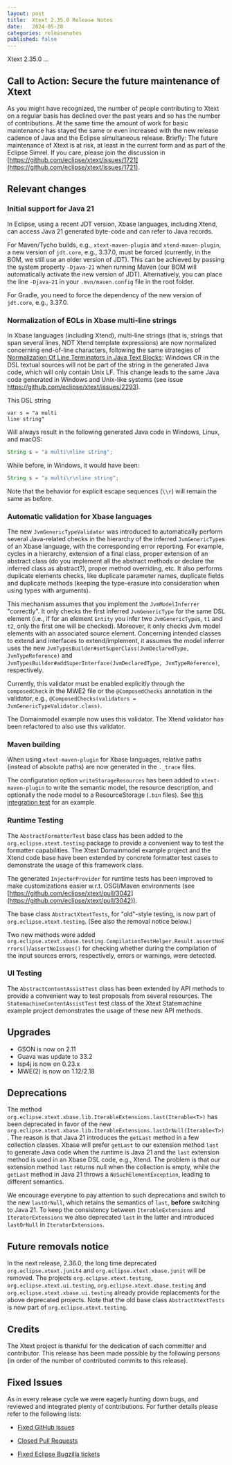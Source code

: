 ```yaml
---
layout: post
title:  Xtext 2.35.0 Release Notes
date:   2024-05-28
categories: releasenotes
published: false
---
```


Xtext 2.35.0 ...

## Call to Action: Secure the future maintenance of Xtext

As you might have recognized, the number of people contributing to Xtext on a regular basis has declined over the past years and so has the number of contributions. At the same time the amount of work for basic maintenance has stayed the same or even increased with the new release cadence of Java and the Eclipse simultaneous release. Briefly: The future maintenance of Xtext is at risk, at least in the current form and as part of the Eclipse Simrel. If you care, please join the discussion in [https://github.com/eclipse/xtext/issues/1721](https://github.com/eclipse/xtext/issues/1721).

## Relevant changes

### Initial support for Java 21

In Eclipse, using a recent JDT version, Xbase languages, including Xtend, can access Java 21 generated byte-code and can refer to Java records.

For Maven/Tycho builds, e.g., `xtext-maven-plugin` and `xtend-maven-plugin`, a new version of `jdt.core`, e.g., 3.37.0, must be forced (currently, in the BOM, we still use an older version of JDT).
This can be achieved by passing the system property `-Djava-21` when running Maven (our BOM will automatically activate the new version of JDT).
Alternatively, you can place the line `-Djava-21` in your `.mvn/maven.config` file in the root folder.

For Gradle, you need to force the dependency of the new version of `jdt.core`, e.g., 3.37.0.

### Normalization of EOLs in Xbase multi-line strings

In Xbase languages (including Xtend), multi-line strings (that is, strings that span several lines, NOT Xtend template expressions) are now normalized concerning end-of-line characters, following the same strategies of [Normalization Of Line Terminators in Java Text Blocks](https://docs.oracle.com/en/java/javase/21/text-blocks/index.html#normalization-of-line-terminators): Windows CR in the DSL textual sources will not be part of the string in the generated Java code, which will only contain Unix LF.
This change leads to the same Java code generated in Windows and Unix-like systems (see issue https://github.com/eclipse/xtext/issues/2293).

This DSL string

```xtend
var s = "a multi
line string"
```

Will always result in the following generated Java code in Windows, Linux, and macOS:

```java
String s = "a multi\nline string";
```

While before, in Windows, it would have been:

```java
String s = "a multi\r\nline string";
```

Note that the behavior for explicit escape sequences (`\\r`) will remain the same as before.

### Automatic validation for Xbase languages

The new `JvmGenericTypeValidator` was introduced to automatically perform several Java-related checks in the hierarchy of the inferred `JvmGenericType`s of an Xbase language, with the corresponding error reporting.
For example, cycles in a hierarchy, extension of a final class, proper extension of an abstract class (do you implement all the abstract methods or declare the inferred class as abstract?), proper method overriding, etc. It also performs duplicate elements checks, like duplicate parameter names, duplicate fields and duplicate methods (keeping the type-erasure into consideration when using types with arguments).

This mechanism assumes that you implement the `JvmModelInferrer` "correctly".
It only checks the first inferred `JvmGenericType` for the same DSL element (i.e., if for an element `Entity` you infer two `JvmGenericType`s, `t1` and `t2`, only the first one will be checked).
Moreover, it only checks Jvm model elements with an associated source element.
Concerning intended classes to extend and interfaces to extend/implement, it assumes the model inferrer uses the new `JvmTypesBuilder#setSuperClass(JvmDeclaredType, JvmTypeReference)` and `JvmTypesBuilder#addSuperInterface(JvmDeclaredType, JvmTypeReference)`, respectively.

Currently, this validator must be enabled explicitly through the `composedCheck` in the MWE2 file or the `@ComposedChecks` annotation in the validator, e.g., `@ComposedChecks(validators = JvmGenericTypeValidator.class)`.
 
The Domainmodel example now uses this validator.
The Xtend validator has been refactored to also use this validator.

### Maven building

When using `xtext-maven-plugin` for Xbase languages, relative paths (instead of absolute paths) are now generated in the `._trace` files.

The configuration option `writeStorageResources` has been added to `xtext-maven-plugin` to write the semantic model, the resource description, and optionally the node model to a ResourceStorage (`.bin` files).
See [this integration test](https://github.com/eclipse/xtext/tree/main/org.eclipse.xtext.maven.plugin/src/test/resources/it/generate/simple-lang-write-storage-resources) for an example.

### Runtime Testing

The `AbstractFormatterTest` base class has been added to the `org.eclipse.xtext.testing` package to provide a convenient way to test the formatter capabilities. The Xtext Domainmodel example project and the Xtend code base have been extended by concrete formatter test cases to demonstrate the usage of this framework class.

The generated `InjectorProvider` for runtime tests has been improved to make customizations easier w.r.t. OSGI/Maven environments (see [https://github.com/eclipse/xtext/pull/3042](https://github.com/eclipse/xtext/pull/3042)).

The base class `AbstractXtextTests`, for "old"-style testing, is now part of `org.eclipse.xtext.testing`. (See also the removal notice below.)

Two new methods were added `org.eclipse.xtext.xbase.testing.CompilationTestHelper.Result.assertNoErrors()`/`assertNoIssues()` for checking whether during the compilation of the input sources errors, respectively, errors or warnings, were detected.

### UI Testing

The `AbstractContentAssistTest` class has been extended by API methods to provide a convenient way to test proposals from several resources. The `StatemachineContentAssistTest` test class of the Xtext Statemachine example project demonstrates the usage of these new API methods.

## Upgrades

* GSON is now on 2.11
* Guava was update to 33.2
* lsp4j is now on 0.23.x
* MWE(2) is now on 1.12/2.18

## Deprecations

The method `org.eclipse.xtext.xbase.lib.IterableExtensions.last(Iterable<T>)` has been deprecated in favor of the new `org.eclipse.xtext.xbase.lib.IterableExtensions.lastOrNull(Iterable<T>)`.
The reason is that Java 21 introduces the `getLast` method in a few collection classes.
Xbase will prefer `getLast` to our extension method `last` to generate Java code when the runtime is Java 21 and the `last` extension method is used in an Xbase DSL code, e.g., Xtend.
The problem is that our extension method `last` returns null when the collection is empty, while the `getLast` method in Java 21 throws a `NoSuchElementException`, leading to different semantics.

We encourage everyone to pay attention to such deprecations and switch to the new `lastOrNull`, which retains the semantics of `last`, **before** switching to Java 21.
To keep the consistency between `IterableExtensions` and `IteratorExtensions` we also deprecated `last` in the latter and introduced `lastOrNull` in `IteratorExtensions`.

## Future removals notice

In the next release, 2.36.0, the long time deprecated `org.eclipse.xtext.junit4` and `org.eclipse.xtext.xbase.junit` will be removed.
The projects `org.eclipse.xtext.testing`, `org.eclipse.xtext.ui.testing`, `org.eclipse.xtext.xbase.testing` and `org.eclipse.xtext.xbase.ui.testing` already provide replacements for the above deprecated projects.
Note that the old base class `AbstractXtextTests` is now part of `org.eclipse.xtext.testing`.

## Credits

The Xtext project is thankful for the dedication of each committer and contributor. This release has been made possible by the following persons (in order of the number of contributed commits to this release).


## Fixed Issues

As in every release cycle we were eagerly hunting down bugs, and reviewed and integrated plenty of contributions. For further details please refer to the following lists:

* [Fixed GitHub issues](https://github.com/search?utf8=%E2%9C%93&q=is%3Aissue+milestone%3ARelease_2.35+is%3Aclosed+repo%3Aeclipse%2Fxtext+repo%3Aeclipse%2Fxtext-core+repo%3Aeclipse%2Fxtext-lib+repo%3Aeclipse%2Fxtext-extras+repo%3Aeclipse%2Fxtext-eclipse+repo%3Aeclipse%2Fxtext-idea+repo%3Aeclipse%2Fxtext-web+repo%3Aeclipse%2Fxtext-maven+repo%3Aeclipse%2Fxtext-xtend&type=Issues&ref=searchresults)

* [Closed Pull Requests](https://github.com/search?utf8=%E2%9C%93&q=is%3Apr+milestone%3ARelease_2.35+is%3Aclosed+repo%3Aeclipse%2Fxtext+repo%3Aeclipse%2Fxtext-core+repo%3Aeclipse%2Fxtext-lib+repo%3Aeclipse%2Fxtext-extras+repo%3Aeclipse%2Fxtext-eclipse+repo%3Aeclipse%2Fxtext-idea+repo%3Aeclipse%2Fxtext-web+repo%3Aeclipse%2Fxtext-maven+repo%3Aeclipse%2Fxtext-xtend&type=Issues&ref=searchresults)

* [Fixed Eclipse Bugzilla tickets](https://bugs.eclipse.org/bugs/buglist.cgi?bug_status=RESOLVED&bug_status=VERIFIED&bug_status=CLOSED&classification=Modeling&classification=Tools&columnlist=product%2Ccomponent%2Cassigned_to%2Cbug_status%2Cresolution%2Cshort_desc%2Cchangeddate%2Ckeywords&f0=OP&f1=OP&f3=CP&f4=CP&known_name=Xtext%202.31&list_id=16618269&product=TMF&product=Xtend&query_based_on=Xtext%202.31&query_format=advanced&status_whiteboard=v2.35&status_whiteboard_type=allwordssubstr)
